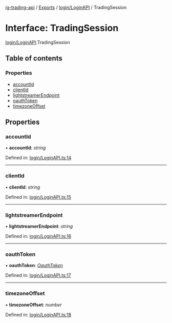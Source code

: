 [ig-trading-api](../README.md) / [Exports](../modules.md) / [login/LoginAPI](../modules/login_loginapi.md) / TradingSession

# Interface: TradingSession

[login/LoginAPI](../modules/login_loginapi.md).TradingSession

## Table of contents

### Properties

- [accountId](login_loginapi.tradingsession.md#accountid)
- [clientId](login_loginapi.tradingsession.md#clientid)
- [lightstreamerEndpoint](login_loginapi.tradingsession.md#lightstreamerendpoint)
- [oauthToken](login_loginapi.tradingsession.md#oauthtoken)
- [timezoneOffset](login_loginapi.tradingsession.md#timezoneoffset)

## Properties

### accountId

• **accountId**: _string_

Defined in: [login/LoginAPI.ts:14](https://github.com/bennycode/ig-trading-api/blob/6347f7e/src/login/LoginAPI.ts#L14)

---

### clientId

• **clientId**: _string_

Defined in: [login/LoginAPI.ts:15](https://github.com/bennycode/ig-trading-api/blob/6347f7e/src/login/LoginAPI.ts#L15)

---

### lightstreamerEndpoint

• **lightstreamerEndpoint**: _string_

Defined in: [login/LoginAPI.ts:16](https://github.com/bennycode/ig-trading-api/blob/6347f7e/src/login/LoginAPI.ts#L16)

---

### oauthToken

• **oauthToken**: [_OauthToken_](login_loginapi.oauthtoken.md)

Defined in: [login/LoginAPI.ts:17](https://github.com/bennycode/ig-trading-api/blob/6347f7e/src/login/LoginAPI.ts#L17)

---

### timezoneOffset

• **timezoneOffset**: _number_

Defined in: [login/LoginAPI.ts:18](https://github.com/bennycode/ig-trading-api/blob/6347f7e/src/login/LoginAPI.ts#L18)
